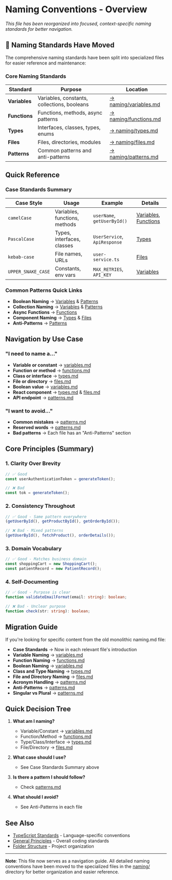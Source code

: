 # Naming Conventions - Overview

_This file has been reorganized into focused, context-specific naming standards for better navigation._

## 📁 Naming Standards Have Moved

The comprehensive naming standards have been split into specialized files for easier reference and maintenance:

### Core Naming Standards

| Standard      | Purpose                                     | Location                                       |
| ------------- | ------------------------------------------- | ---------------------------------------------- |
| **Variables** | Variables, constants, collections, booleans | [→ naming/variables.md](./naming/variables.md) |
| **Functions** | Functions, methods, async patterns          | [→ naming/functions.md](./naming/functions.md) |
| **Types**     | Interfaces, classes, types, enums           | [→ naming/types.md](./naming/types.md)         |
| **Files**     | Files, directories, modules                 | [→ naming/files.md](./naming/files.md)         |
| **Patterns**  | Common patterns and anti-patterns           | [→ naming/patterns.md](./naming/patterns.md)   |

## Quick Reference

### Case Standards Summary

| Case Style         | Usage                         | Example                      | Details                                                                |
| ------------------ | ----------------------------- | ---------------------------- | ---------------------------------------------------------------------- |
| `camelCase`        | Variables, functions, methods | `userName`, `getUserById()`  | [Variables](./naming/variables.md), [Functions](./naming/functions.md) |
| `PascalCase`       | Types, interfaces, classes    | `UserService`, `ApiResponse` | [Types](./naming/types.md)                                             |
| `kebab-case`       | File names, URLs              | `user-service.ts`            | [Files](./naming/files.md)                                             |
| `UPPER_SNAKE_CASE` | Constants, env vars           | `MAX_RETRIES`, `API_KEY`     | [Variables](./naming/variables.md#constant-naming)                     |

### Common Patterns Quick Links

- **Boolean Naming** → [Variables](./naming/variables.md#boolean-variables) & [Patterns](./naming/patterns.md#boolean-naming-patterns)
- **Collection Naming** → [Variables](./naming/variables.md#collection-naming) & [Patterns](./naming/patterns.md#collection-naming-patterns)
- **Async Functions** → [Functions](./naming/functions.md#async-function-patterns)
- **Component Naming** → [Types](./naming/types.md#component-classes) & [Files](./naming/files.md#component-files)
- **Anti-Patterns** → [Patterns](./naming/patterns.md#common-anti-patterns)

## Navigation by Use Case

### "I need to name a..."

- **Variable or constant** → [variables.md](./naming/variables.md)
- **Function or method** → [functions.md](./naming/functions.md)
- **Class or interface** → [types.md](./naming/types.md)
- **File or directory** → [files.md](./naming/files.md)
- **Boolean value** → [variables.md](./naming/variables.md#boolean-variables)
- **React component** → [types.md](./naming/types.md#component-classes) & [files.md](./naming/files.md#component-files)
- **API endpoint** → [patterns.md](./naming/patterns.md#api-and-http)

### "I want to avoid..."

- **Common mistakes** → [patterns.md](./naming/patterns.md#common-anti-patterns)
- **Reserved words** → [patterns.md](./naming/patterns.md#reserved-words-and-conflicts)
- **Bad patterns** → Each file has an "Anti-Patterns" section

## Core Principles (Summary)

### 1. Clarity Over Brevity

```typescript
// ✅ Good
const userAuthenticationToken = generateToken();

// ❌ Bad
const tok = generateToken();
```

### 2. Consistency Throughout

```typescript
// ✅ Good - Same pattern everywhere
(getUserById(), getProductById(), getOrderById());

// ❌ Bad - Mixed patterns
(getUserById(), fetchProduct(), orderDetails());
```

### 3. Domain Vocabulary

```typescript
// ✅ Good - Matches business domain
const shoppingCart = new ShoppingCart();
const patientRecord = new PatientRecord();
```

### 4. Self-Documenting

```typescript
// ✅ Good - Purpose is clear
function validateEmailFormat(email: string): boolean;

// ❌ Bad - Unclear purpose
function check(str: string): boolean;
```

## Migration Guide

If you're looking for specific content from the old monolithic naming.md file:

- **Case Standards** → Now in each relevant file's introduction
- **Variable Naming** → [variables.md](./naming/variables.md)
- **Function Naming** → [functions.md](./naming/functions.md)
- **Boolean Naming** → [variables.md](./naming/variables.md#boolean-variables)
- **Class and Type Naming** → [types.md](./naming/types.md)
- **File and Directory Naming** → [files.md](./naming/files.md)
- **Acronym Handling** → [patterns.md](./naming/patterns.md#acronym-handling)
- **Anti-Patterns** → [patterns.md](./naming/patterns.md#common-anti-patterns)
- **Singular vs Plural** → [patterns.md](./naming/patterns.md#collection-naming-patterns)

## Quick Decision Tree

1. **What am I naming?**
   - Variable/Constant → [variables.md](./naming/variables.md)
   - Function/Method → [functions.md](./naming/functions.md)
   - Type/Class/Interface → [types.md](./naming/types.md)
   - File/Directory → [files.md](./naming/files.md)

2. **What case should I use?**
   - See Case Standards Summary above

3. **Is there a pattern I should follow?**
   - Check [patterns.md](./naming/patterns.md)

4. **What should I avoid?**
   - See Anti-Patterns in each file

## See Also

- [TypeScript Standards](./typescript.md) - Language-specific conventions
- [General Principles](./general-principles.md) - Overall coding standards
- [Folder Structure](./folder-structure.md) - Project organization

---

**Note**: This file now serves as a navigation guide. All detailed naming conventions have been moved to the specialized files in the [naming/](./naming/) directory for better organization and easier reference.
